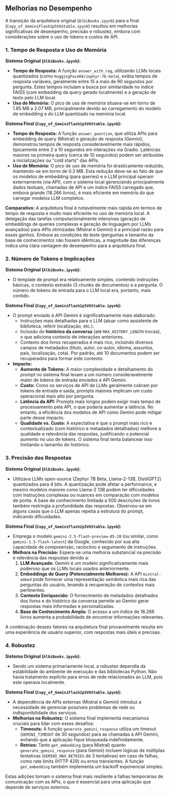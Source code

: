 ## Melhorias no Desempenho

A transição da arquitetura original (`AlbiBooks.ipynb`) para a final (`Copy_of_GeminiFlash2p5V6Stable.ipynb`) resultou em melhorias significativas de desempenho, precisão e robustez, embora com considerações sobre o uso de tokens e custos de API.

### 1. Tempo de Resposta e Uso de Memória

**Sistema Original (`AlbiBooks.ipynb`):**
*   **Tempo de Resposta:** A função `answer_with_rag`, utilizando LLMs locais quantizados (como `HuggingFaceH4/zephyr-7b-beta`), exibia tempos de resposta variáveis, geralmente entre 15 a mais de 90 segundos por pergunta. Estes tempos incluíam a busca por similaridade no índice FAISS (com embedding da query gerado localmente) e a geração de texto pelo LLM local.
*   **Uso de Memória:** O pico de uso de memória situava-se em torno de 1.85 MB a 2.07 MB, principalmente devido ao carregamento do modelo de embedding e do LLM quantizado na memória local.

**Sistema Final (`Copy_of_GeminiFlash2p5V6Stable.ipynb`):**
*   **Tempo de Resposta:** A função `answer_question`, que utiliza APIs para embedding de query (Mistral) e geração de resposta (Gemini), demonstrou tempos de resposta consideravelmente mais rápidos, tipicamente entre 2 a 10 segundos em interações via Gradio. Latências maiores na primeira query (cerca de 10 segundos) podem ser atribuídas a inicializações ou "cold starts" das APIs.
*   **Uso de Memória:** O pico de uso de memória foi drasticamente reduzido, mantendo-se em torno de 0.3 MB. Esta redução deve-se ao fato de que os modelos de embedding (para queries) e o LLM principal operam externamente (via API), com o sistema local gerenciando principalmente dados textuais, chamadas de API e um índice FAISS carregado que, embora grande (18.266 livros), é mais eficiente em memória do que carregar modelos LLM completos.

**Comparativo:**
A arquitetura final é notavelmente mais rápida em termos de tempo de resposta e muito mais eficiente no uso de memória local. A delegação das tarefas computacionalmente intensivas (geração de embeddings de queries complexas e geração de linguagem por LLMs avançados) para APIs otimizadas (Mistral e Gemini) é a principal razão para esses ganhos. Embora as condições de teste (perguntas e tamanho da base de conhecimento) não fossem idênticas, a magnitude das diferenças indica uma clara vantagem de desempenho para a arquitetura final.

### 2. Número de Tokens e Implicações

**Sistema Original (`AlbiBooks.ipynb`):**
*   O template de prompt era relativamente simples, contendo instruções básicas, o contexto extraído (3 chunks de documentos) e a pergunta. O número de tokens de entrada para o LLM local era, portanto, mais contido.

**Sistema Final (`Copy_of_GeminiFlash2p5V6Stable.ipynb`):**
*   O prompt enviado à API Gemini é significativamente mais elaborado:
    *   Instruções mais detalhadas para o LLM (atuar como assistente de biblioteca, referir localização, etc.).
    *   Inclusão do **histórico da conversa** (até `MAX_HISTORY_LENGTH` trocas), o que adiciona contexto de interações anteriores.
    *   Contexto dos livros recuperados é mais rico, incluindo diversos campos de metadados (título, autor, co-autor, idioma, assuntos, país, localização, cota). Por padrão, até 10 documentos podem ser recuperados para formar este contexto.
*   **Impacto:**
    *   **Aumento de Tokens:** A maior complexidade e detalhamento do prompt no sistema final levam a um número consideravelmente maior de tokens de entrada enviados à API Gemini.
    *   **Custo:** Como os serviços de API de LLMs geralmente cobram por tokens de entrada e saída, prompts maiores implicam um custo operacional mais alto por pergunta.
    *   **Latência da API:** Prompts mais longos podem exigir mais tempo de processamento pela API, o que poderia aumentar a latência. No entanto, a eficiência dos modelos de API como Gemini pode mitigar parte desse impacto.
    *   **Qualidade vs. Custo:** A expectativa é que o prompt mais rico e contextualizado (com histórico e metadados detalhados) melhore a qualidade e relevância das respostas, justificando o potencial aumento no uso de tokens. O sistema final tenta balancear isso limitando o tamanho do histórico.

### 3. Precisão das Respostas

**Sistema Original (`AlbiBooks.ipynb`):**
*   Utilizava LLMs open-source (Zephyr 7B Beta, Llama-2-13B, DistilGPT2) quantizados para 4 bits. A quantização pode afetar a performance, e mesmo modelos maiores como Llama-2 13B podem ter dificuldades com instruções complexas ou nuances em comparação com modelos de ponta. A base de conhecimento limitada a 500 descrições de livros também restringia a profundidade das respostas. Observou-se em alguns casos que o LLM apenas repetia a estrutura do prompt, indicando dificuldades.

**Sistema Final (`Copy_of_GeminiFlash2p5V6Stable.ipynb`):**
*   Emprega o modelo `gemini-2.5-flash-preview-05-20` (ou similar, como `gemini-1.5-flash-latest`) da Google, conhecido por sua alta capacidade de compreensão, raciocínio e seguimento de instruções.
*   **Melhora na Precisão:** Espera-se uma melhoria substancial na precisão e relevância das respostas devido a:
    1.  **LLM Avançado:** Gemini é um modelo significativamente mais poderoso que os LLMs locais usados anteriormente.
    2.  **Embeddings de Query (Potencialmente Melhores):** A API `mistral-embed` pode fornecer uma representação semântica mais rica das perguntas do usuário, levando à recuperação de contextos mais pertinentes.
    3.  **Contexto Enriquecido:** O fornecimento de metadados detalhados dos livros e do histórico da conversa permite ao Gemini gerar respostas mais informadas e personalizadas.
    4.  **Base de Conhecimento Ampla:** O acesso a um índice de 18.266 livros aumenta a probabilidade de encontrar informações relevantes.

A combinação desses fatores na arquitetura final provavelmente resulta em uma experiência de usuário superior, com respostas mais úteis e precisas.

### 4. Robustez

**Sistema Original (`AlbiBooks.ipynb`):**
*   Sendo um sistema primariamente local, a robustez dependia da estabilidade do ambiente de execução e das bibliotecas Python. Não havia tratamento explícito para erros de rede relacionados ao LLM, pois este operava localmente.

**Sistema Final (`Copy_of_GeminiFlash2p5V6Stable.ipynb`):**
*   A dependência de APIs externas (Mistral e Gemini) introduz a necessidade de gerenciar possíveis problemas de rede ou indisponibilidade dos serviços.
*   **Melhorias na Robustez:** O sistema final implementa mecanismos cruciais para lidar com esses desafios:
    *   **Timeouts:** A função `generate_gemini_response` utiliza um timeout (`GEMINI_TIMEOUT` de 30 segundos) para as chamadas à API Gemini, evitando que a aplicação fique bloqueada indefinidamente.
    *   **Retries:** Tanto `get_embedding` (para Mistral) quanto `generate_gemini_response` (para Gemini) incluem lógicas de múltiplas tentativas (`GEMINI_MAX_RETRIES` de 3 tentativas) em caso de falhas, como rate limits (HTTP 429) ou erros transientes. A função `get_embedding` também implementa um backoff exponencial simples.

Estas adições tornam o sistema final mais resiliente a falhas temporárias de comunicação com as APIs, o que é essencial para uma aplicação que depende de serviços externos.
